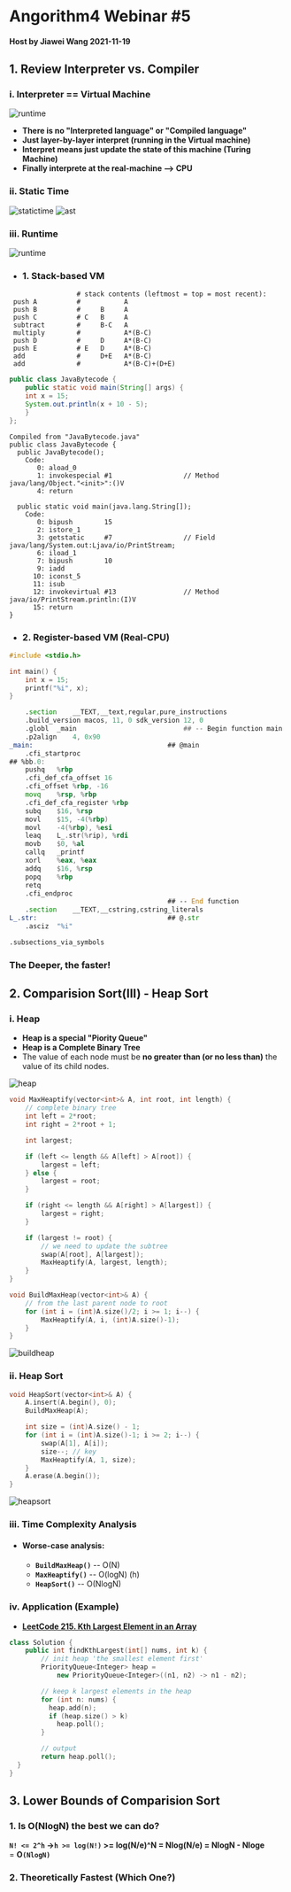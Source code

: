 # Angorithm4 Webinar #5

#### Host by Jiawei Wang 2021-11-19

## 1. Review Interpreter vs. Compiler

### i. Interpreter == Virtual Machine

![runtime](Sources/runtime.png)

* **There is no "Interpreted language" or "Compiled language"**
* **Just layer-by-layer interpret (running in the Virtual machine)**
* **Interpret means just update the state of this machine (Turing Machine)**
* **Finally interprete at the real-machine --> CPU**

### ii. Static Time 

![statictime](Sources/statictime.png)
![ast](Sources/ast.png)

### iii. Runtime

![runtime](Sources/runtime.png)

* ### 1. Stack-based VM

```
                 # stack contents (leftmost = top = most recent):
 push A          #           A
 push B          #     B     A
 push C          # C   B     A
 subtract        #     B-C   A
 multiply        #           A*(B-C)
 push D          #     D     A*(B-C)
 push E          # E   D     A*(B-C)
 add             #     D+E   A*(B-C)
 add             #           A*(B-C)+(D+E)
```
```java
public class JavaBytecode {
    public static void main(String[] args) {
	int x = 15;
	System.out.println(x + 10 - 5);
    }
};
```
```
Compiled from "JavaBytecode.java"
public class JavaBytecode {
  public JavaBytecode();
    Code:
       0: aload_0
       1: invokespecial #1                  // Method java/lang/Object."<init>":()V
       4: return

  public static void main(java.lang.String[]);
    Code:
       0: bipush        15
       2: istore_1
       3: getstatic     #7                  // Field java/lang/System.out:Ljava/io/PrintStream;
       6: iload_1
       7: bipush        10
       9: iadd
      10: iconst_5
      11: isub
      12: invokevirtual #13                 // Method java/io/PrintStream.println:(I)V
      15: return
}
```

* ### 2. Register-based VM (Real-CPU)

```c
#include <stdio.h>

int main() {
    int x = 15;
    printf("%i", x);
}

```
```asm
	.section	__TEXT,__text,regular,pure_instructions
	.build_version macos, 11, 0	sdk_version 12, 0
	.globl	_main                           ## -- Begin function main
	.p2align	4, 0x90
_main:                                  ## @main
	.cfi_startproc
## %bb.0:
	pushq	%rbp
	.cfi_def_cfa_offset 16
	.cfi_offset %rbp, -16
	movq	%rsp, %rbp
	.cfi_def_cfa_register %rbp
	subq	$16, %rsp
	movl	$15, -4(%rbp)
	movl	-4(%rbp), %esi
	leaq	L_.str(%rip), %rdi
	movb	$0, %al
	callq	_printf
	xorl	%eax, %eax
	addq	$16, %rsp
	popq	%rbp
	retq
	.cfi_endproc
                                        ## -- End function
	.section	__TEXT,__cstring,cstring_literals
L_.str:                                 ## @.str
	.asciz	"%i"

.subsections_via_symbols
```

### The Deeper, the faster!


## 2. Comparision Sort(III) - Heap Sort

### i. Heap
* **Heap is a special "Piority Queue"**
* **Heap is a Complete Binary Tree**
* The value of each node must be **no greater than (or no less than)** the value of its child nodes.

![heap](Sources/heap.png)

```cpp
void MaxHeaptify(vector<int>& A, int root, int length) {
    // complete binary tree
    int left = 2*root;
    int right = 2*root + 1;

    int largest;

    if (left <= length && A[left] > A[root]) {
        largest = left;
    } else {
        largest = root;
    }

    if (right <= length && A[right] > A[largest]) {
        largest = right;
    }

    if (largest != root) {
        // we need to update the subtree
        swap(A[root], A[largest]);
        MaxHeaptify(A, largest, length);
    }
}

void BuildMaxHeap(vector<int>& A) {
    // from the last parent node to root
    for (int i = (int)A.size()/2; i >= 1; i--) {
        MaxHeaptify(A, i, (int)A.size()-1);
    }
}
```

![buildheap](Sources/buildheap.png)

### ii. Heap Sort

```cpp
void HeapSort(vector<int>& A) {
    A.insert(A.begin(), 0);
    BuildMaxHeap(A);

    int size = (int)A.size() - 1;
    for (int i = (int)A.size()-1; i >= 2; i--) {
        swap(A[1], A[i]);
        size--; // key
        MaxHeaptify(A, 1, size);
    }
    A.erase(A.begin());
}


```

![heapsort](Sources/heapsort.png)

### iii. Time Complexity Analysis

* #### Worse-case analysis:
    * **`BuildMaxHeap()`** -- O(N)
    * **`MaxHeaptify()`**  -- O(logN) (h)
    * **`HeapSort()`**     -- O(NlogN)


### iv. Application (Example)

* **[LeetCode 215. Kth Largest Element in an Array](https://leetcode.com/problems/kth-largest-element-in-an-array/)**

```cpp
class Solution {
    public int findKthLargest(int[] nums, int k) {
        // init heap 'the smallest element first'
        PriorityQueue<Integer> heap =
            new PriorityQueue<Integer>((n1, n2) -> n1 - n2);

        // keep k largest elements in the heap
        for (int n: nums) {
          heap.add(n);
          if (heap.size() > k)
            heap.poll();
        }

        // output
        return heap.poll();        
  }
}
```


## 3. Lower Bounds of Comparision Sort

### 1. Is O(NlogN) the best we can do?

**`N! <= 2^h` ->`h >= log(N!)` >= log(N/e)^N = Nlog(N/e) = NlogN - Nloge**<br>
= **O`(NlogN)`**


### 2. Theoretically Fastest (Which One?)


